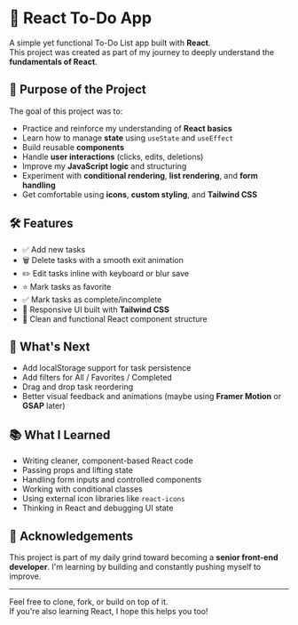 # 📝 React To-Do App

A simple yet functional To-Do List app built with **React**.  
This project was created as part of my journey to deeply understand the **fundamentals of React**.

## 🎯 Purpose of the Project

The goal of this project was to:

- Practice and reinforce my understanding of **React basics**
- Learn how to manage **state** using `useState` and `useEffect`
- Build reusable **components**
- Handle **user interactions** (clicks, edits, deletions)
- Improve my **JavaScript logic** and structuring
- Experiment with **conditional rendering**, **list rendering**, and **form handling**
- Get comfortable using **icons**, **custom styling**, and **Tailwind CSS**

## 🛠️ Features

- ✅ Add new tasks
- 🗑️ Delete tasks with a smooth exit animation
- ✏️ Edit tasks inline with keyboard or blur save
- ⭐ Mark tasks as favorite
- ✅ Mark tasks as complete/incomplete
- 🎨 Responsive UI built with **Tailwind CSS**
- 📁 Clean and functional React component structure

## 🚀 What's Next

- Add localStorage support for task persistence
- Add filters for All / Favorites / Completed
- Drag and drop task reordering
- Better visual feedback and animations (maybe using **Framer Motion** or **GSAP** later)

## 📚 What I Learned

- Writing cleaner, component-based React code
- Passing props and lifting state
- Handling form inputs and controlled components
- Working with conditional classes
- Using external icon libraries like `react-icons`
- Thinking in React and debugging UI state

## 🙏 Acknowledgements

This project is part of my daily grind toward becoming a **senior front-end developer**. I'm learning by building and constantly pushing myself to improve.

---

Feel free to clone, fork, or build on top of it.  
If you're also learning React, I hope this helps you too!

